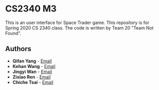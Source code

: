 # CS2340 M3

This is an user interface for Space Trader game. This repository is for Spring 2020 CS 2340 class. The code is written by Team 20 "Team Not Found".

## Authors

* **Qifan Yang** - [Email](qyang95@gatech.edu)
* **Kehan Wang** - [Email](kwang457@gatech.edu)
* **Jingyi Wan** - [Email](jwan64@gatech.edu)
* **Zixiao Ren** - [Email](zren46@gatech.edu)
* **Chiche Tsai** - [Email](ctsai84@gatech.edu)

